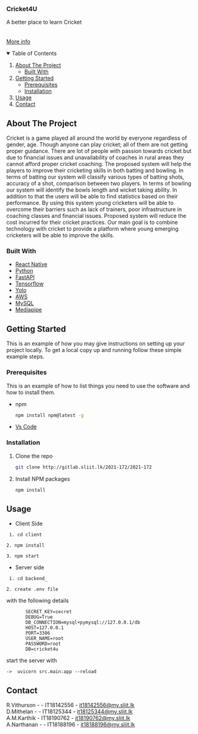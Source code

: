 <!--
*** Thanks for checking out the Best-README-Template. If you have a suggestion
*** that would make this better, please fork the repo and create a pull request
*** or simply open an issue with the tag "enhancement".
*** Thanks again! Now go create something AMAZING! :D
-->



<!-- PROJECT SHIELDS -->
<!--
*** I'm using markdown "reference style" links for readability.
*** Reference links are enclosed in brackets [ ] instead of parentheses ( ).
*** See the bottom of this document for the declaration of the reference variables
*** for contributors-url, forks-url, etc. This is an optional, concise syntax you may use.
*** https://www.markdownguide.org/basic-syntax/#reference-style-links
-->
<!-- 
[![Contributors][contributors-shield]][contributors-url]
[![Stargazers][stars-shield]][stars-url]
[![Issues][issues-shield]][issues-url]
[![MIT License][license-shield]][license-url]
[![LinkedIn][linkedin-shield]][linkedin-url]
-->


<!-- PROJECT LOGO -->
<br />
<p text-align="center">
  

  <h3 text-align="center">Cricket4U</h3>

  <p text-align="center">
   A better place to learn Cricket
    <br>
    <br />
    <br />
    <a href="https://cricket4u-website.vercel.app/">More info</a>
    
  </p>
</p>



<!-- TABLE OF CONTENTS -->
<details open="open">
  <summary>Table of Contents</summary>
  <ol>
    <li>
      <a href="#about-the-project">About The Project</a>
      <ul>
        <li><a href="#built-with">Built With</a></li>
      </ul>
    </li>
    <li>
      <a href="#getting-started">Getting Started</a>
      <ul>
        <li><a href="#prerequisites">Prerequisites</a></li>
        <li><a href="#installation">Installation</a></li>
      </ul>
    </li>
    <li><a href="#usage">Usage</a></li>
    <!-- <li><a href="#roadmap">Roadmap</a></li>
    <li><a href="#contributing">Contributing</a></li>
    <li><a href="#license">License</a></li> -->
    <li><a href="#contact">Contact</a></li>
  </ol>
</details>



<!-- ABOUT THE PROJECT -->
## About The Project

<!-- [![Product Name Screen Shot][product-screenshot]](https://example.com) -->

Cricket is a game played all around the world by everyone regardless of gender, age. Though anyone can play cricket; all of them are not getting proper guidance. There are lot of people with passion towards cricket  but  due to financial issues and unavailability of coaches in rural areas they cannot afford proper cricket coaching. 
The proposed system  will help the players to improve their cricketing skills in both batting and bowling. In terms of batting our system will classify various types of batting shots, accuracy of a shot, comparison between two players. In terms of bowling our system will identify the bowls length and wicket taking ability. In addition to that the users will be able to find statistics based on their performance.
By using  this system young cricketers will be able to overcome their barriers such as lack of trainers, poor infrastructure in coaching classes and financial issues. Proposed system will reduce the cost incurred for their cricket practices. 
Our main goal is to combine technology with cricket to provide a platform where young emerging cricketers will be able to improve the skills.


### Built With

* [React Native](https://reactnative.dev/)
* [Python](https://www.python.org/)
* [FastAPI](https://fastapi.tiangolo.com/)
* [Tensorflow](https://www.tensorflow.org/)
* [Yolo](https://pjreddie.com/darknet/yolo/)
* [AWS](https://aws.amazon.com/?nc2=h_lg)
* [MySQL](https://www.mysql.com/)
* [Mediapipe](https://google.github.io/mediapipe/)



<!-- GETTING STARTED -->
## Getting Started

This is an example of how you may give instructions on setting up your project locally.
To get a local copy up and running follow these simple example steps.

### Prerequisites

This is an example of how to list things you need to use the software and how to install them.
* npm
  ```sh
  npm install npm@latest -g
  ```
* [Vs Code](https://code.visualstudio.com/)

### Installation

1. Clone the repo
   ```sh
   git clone http://gitlab.sliit.lk/2021-172/2021-172
   ```
2. Install NPM packages
   ```sh
   npm install
   ```




<!-- USAGE EXAMPLES -->
## Usage

* Client Side 


```
 1. cd client
 ```
 
 ```
 2. npm install
 ```
 
 ```
 3. npm start
```

 * Server side


```
 1. cd backend_
 ```
 
 ```
 2. create .env file
 ```
 with the following details
 ```
        SECRET_KEY=secret
        DEBUG=True
        DB_CONNECTION=mysql+pymysql://127.0.0.1/db
        HOST=127.0.0.1
        PORT=3306
        USER_NAME=root
        PASSWORD=root
        DB=cricket4u
```
start the server with
```
->  uvicorn src.main:app --reload
```
## Contact

R.Vithurson - - IT18142556 - it18142556@my.sliit.lk
<br />
D.Mithelan - - IT18125344 - it18125344@my.sliit.lk
<br /> 
A.M.Karthik - IT18190762 - it18190762@my.sliit.lk
<br />
A.Narthanan - - IT18188196 - it18188196@my.sliit.lk

